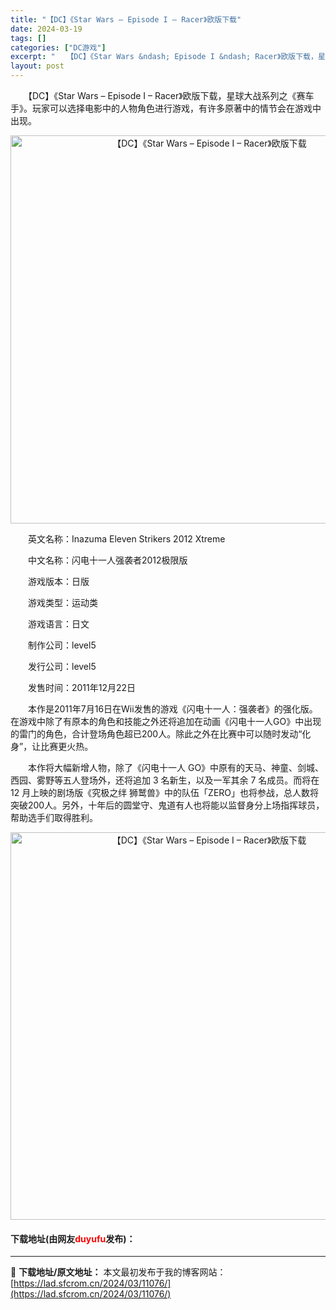 ```yaml
---
title: "【DC】《Star Wars – Episode I – Racer》欧版下载"
date: 2024-03-19
tags: []
categories: ["DC游戏"]
excerpt: "　　【DC】《Star Wars &ndash; Episode I &ndash; Racer》欧版下载，星球大战系列之《赛车手》。玩家可以选择电影中的人物角色进行游戏，有许多原著中的情节会在游戏中出现。 　　英文名称：Inazuma Eleven Strikers 2012 Xtreme 　　中&hellip;"
layout: post
---
```


 <p>　　【DC】《Star Wars &ndash; Episode I &ndash; Racer》欧版下载，星球大战系列之《赛车手》。玩家可以选择电影中的人物角色进行游戏，有许多原著中的情节会在游戏中出现。</p> <p align="center"><img align="" border="0" src="https://lad.sfcrom.cn/wp-content/uploads/2024/03/20240319_65f9b681c0f37.png" width="621" alt="【DC】《Star Wars – Episode I – Racer》欧版下载" /></p> <p>　　英文名称：Inazuma Eleven Strikers 2012 Xtreme</p> <p>　　中文名称：闪电十一人强袭者2012极限版</p> <p>　　游戏版本：日版</p> <p>　　游戏类型：运动类</p> <p>　　游戏语言：日文</p> <p>　　制作公司：level5</p> <p>　　发行公司：level5</p> <p>　　发售时间：2011年12月22日</p> <p>　　本作是2011年7月16日在Wii发售的游戏《闪电十一人：强袭者》的强化版。在游戏中除了有原本的角色和技能之外还将追加在动画《闪电十一人GO》中出现的雷门的角色，合计登场角色超已200人。除此之外在比赛中可以随时发动&ldquo;化身&rdquo;，让比赛更火热。</p> <p>　　本作将大幅新增人物，除了《闪电十一人 GO》中原有的天马、神童、剑城、西园、雾野等五人登场外，还将追加 3 名新生，以及一军其余 7 名成员。而将在 12 月上映的剧场版《究极之绊 狮鹫兽》中的队伍「ZERO」也将参战，总人数将突破200人。另外，十年后的圆堂守、鬼道有人也将能以监督身分上场指挥球员，帮助选手们取得胜利。</p> <p align="center"><img align="" border="0" src="https://lad.sfcrom.cn/wp-content/uploads/2024/03/20240319_65f9b68275ffb.png" width="620" alt="【DC】《Star Wars – Episode I – Racer》欧版下载" /></p> <p><h4>下载地址(由网友<font color="red">duyufu</font>发布)：</h4></p> 

---
📖 **下载地址/原文地址：** 本文最初发布于我的博客网站：[https://lad.sfcrom.cn/2024/03/11076/](https://lad.sfcrom.cn/2024/03/11076/)

